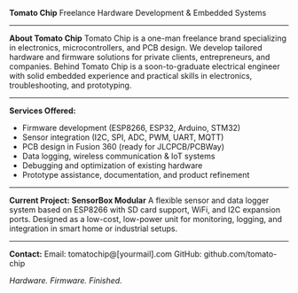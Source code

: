 **Tomato Chip**
Freelance Hardware Development & Embedded Systems

---

**About Tomato Chip**
Tomato Chip is a one-man freelance brand specializing in electronics, microcontrollers, and PCB design. We develop tailored hardware and firmware solutions for private clients, entrepreneurs, and companies. Behind Tomato Chip is a soon-to-graduate electrical engineer with solid embedded experience and practical skills in electronics, troubleshooting, and prototyping.

---

**Services Offered:**

* Firmware development (ESP8266, ESP32, Arduino, STM32)
* Sensor integration (I2C, SPI, ADC, PWM, UART, MQTT)
* PCB design in Fusion 360 (ready for JLCPCB/PCBWay)
* Data logging, wireless communication & IoT systems
* Debugging and optimization of existing hardware
* Prototype assistance, documentation, and product refinement

---

**Current Project: SensorBox Modular**
A flexible sensor and data logger system based on ESP8266 with SD card support, WiFi, and I2C expansion ports. Designed as a low-cost, low-power unit for monitoring, logging, and integration in smart home or industrial setups.

---

**Contact:**
Email: tomatochip@\[yourmail].com
GitHub: github.com/tomato-chip

*Hardware. Firmware. Finished.*

